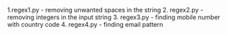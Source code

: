 1.regex1.py  - removing unwanted spaces in the string
2. regex2.py - removing integers in the input string
3. regex3.py - finding mobile number with country code 
4. regex4.py - finding email pattern 
